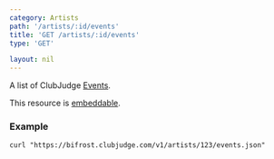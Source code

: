 ```yaml
---
category: Artists
path: '/artists/:id/events'
title: 'GET /artists/:id/events'
type: 'GET'

layout: nil
---
```


A list of ClubJudge [Events](#/event-model).

This resource is [embeddable](#/resource-embedding).

### Example

```
curl "https://bifrost.clubjudge.com/v1/artists/123/events.json"
```
